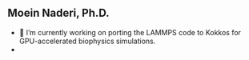 ## Moein Naderi, Ph.D.

- 🔭 I’m currently working on porting the LAMMPS code to Kokkos for GPU-accelerated biophysics simulations.
- 
<!--
**moeinpoi/moeinpoi** is a ✨ _special_ ✨ repository because its `README.md` (this file) appears on your GitHub profile.

Here are some ideas to get you started:

- 🔭 I’m currently working on ...
- 🌱 I’m currently learning ...
- 👯 I’m looking to collaborate on ...
- 🤔 I’m looking for help with ...
- 💬 Ask me about ...
- 📫 How to reach me: ...
- 😄 Pronouns: ...
- ⚡ Fun fact: ...
-->
